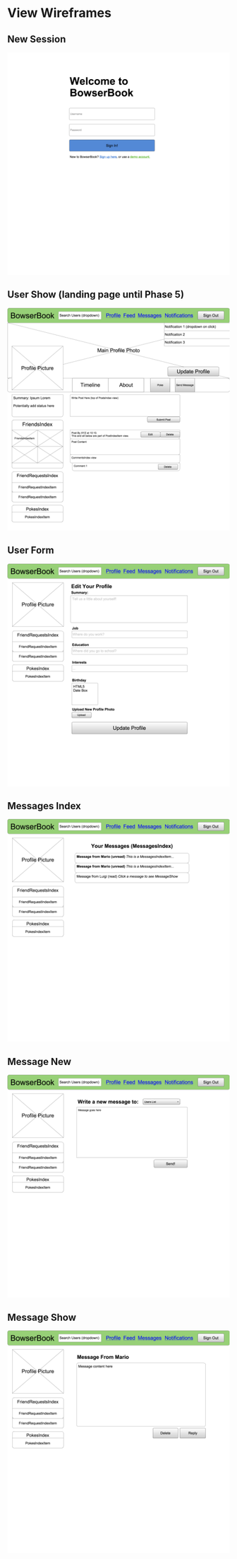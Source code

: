 # View Wireframes

## New Session
![new-session]

## User Show (landing page until Phase 5)
![user-show]

## User Form
![user-form]

## Messages Index
![messages-index]

## Message New
![message-new]

## Message Show
![message-show]

[new-session]: ./wireframes/new_session.png
[user-show]: ./wireframes/user_show.png
[user-form]: ./wireframes/user_form.png
[feed-index]: ./wireframes/feed_index.png
[messages-index]: ./wireframes/messages_index.png
[message-new]: ./wireframes/message_new.png
[message-show]: ./wireframes/message_show.png
